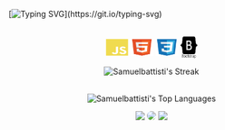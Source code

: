 [![Typing SVG](https://readme-typing-svg.demolab.com?font=Fira+Code&weight=900&size=30&pause=1000&color=11A928&center=true&vCenter=true&multiline=true&random=false&width=1000&height=100&lines=Eai%2C+eu+sou+o+Samuel+%F0%9F%91%8B;Seja+bem-vindo!)](https://git.io/typing-svg)
<div align="center" >
  <br>
  <img align="center"  height="30" width="40" src="https://raw.githubusercontent.com/devicons/devicon/master/icons/javascript/javascript-plain.svg">  
  <img align="center" height="30" width="40" src="https://raw.githubusercontent.com/devicons/devicon/master/icons/html5/html5-original.svg">
  <img align="center" height="30" width="40" src="https://raw.githubusercontent.com/devicons/devicon/master/icons/css3/css3-original.svg">
 <img align="center"  width="30" height="40" src="https://raw.githubusercontent.com/devicons/devicon/master/icons/bootstrap/bootstrap-plain-wordmark.svg"/></a>

</div>


<div align="center">

  ![Samuelbattisti's Streak](https://github-readme-streak-stats.herokuapp.com/?user=Samuelbattisti&theme=vue-dark&hide_border=true)<br><br>

</div>
<div align="center">

  ![Samuelbattisti's Top Languages](https://github-readme-stats.vercel.app/api/top-langs/?username=Samuelbattisti&theme=vue-dark&show_icons=true&hide_border=true&layout=compact)

</div>
<div align="center"> 
  
<a href="samuelbattisti10@gmail.com"> <img src="https://img.shields.io/badge/-Gmail-%23333?style=for-the-badge&logo=gmail&logoColor=white" target="_blank"></a>
<a href="https://www.linkedin.com/in/samuelbattisti/" target="_blank"><img src="https://img.shields.io/badge/-LinkedIn-%230077B5?style=for-the-badge&logo=linkedin&logoColor=white" style="border-radius: 30px" target="_blank"></a>
<a href="https://discord.com/users/289164737684570112" target="_blank"><img src="https://img.shields.io/badge/Discord-7289DA?style=for-the-badge&logo=discord&logoColor=white" target="_blank"></a>

</div>

